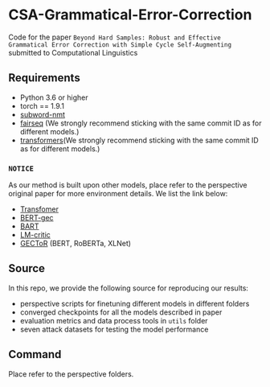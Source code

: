 # CSA-Grammatical-Error-Correction
Code for the paper `Beyond Hard Samples: Robust and Effective Grammatical Error Correction with Simple Cycle Self-Augmenting` submitted to Computational Linguistics

## Requirements
- Python 3.6 or higher
- torch == 1.9.1
- [subword-nmt](https://github.com/rsennrich/subword-nmt)
- [fairseq](https://github.com/pytorch/fairseq) (We strongly recommend sticking with the same commit ID as for different models.)
- [transformers](https://github.com/huggingface/transformers)(We strongly recommend sticking with the same commit ID as for different models.)

### `NOTICE`
As our method is built upon other models, place refer to the perspective original paper for more environment details. We list the link below:
- [Transfomer](https://github.com/butsugiri/gec-pseudodata)
- [BERT-gec](https://github.com/kanekomasahiro/bert-gec)
- [BART](https://github.com/Katsumata420/generic-pretrained-GEC)
- [LM-critic](https://github.com/michiyasunaga/LM-Critic)
- [GECToR](https://github.com/grammarly/gector) (BERT, RoBERTa, XLNet)

## Source
In this repo, we provide the following source for reproducing our results:
- perspective scripts for finetuning different models in different folders
- converged checkpoints for all the models described in paper
- evaluation metrics and data process tools in `utils` folder
- seven attack datasets for testing the model performance

## Command
Place refer to the perspective folders.